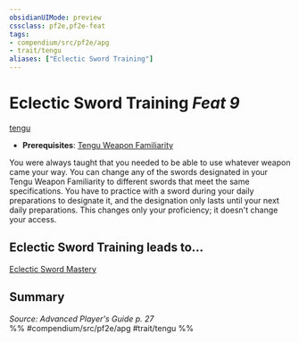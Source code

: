 ```yaml
---
obsidianUIMode: preview
cssclass: pf2e,pf2e-feat
tags:
- compendium/src/pf2e/apg
- trait/tengu
aliases: ["Eclectic Sword Training"]
---
```

# Eclectic Sword Training  *Feat 9*  
[tengu](../../Rules/traits/tengu-b1.md)  

- **Prerequisites**: [Tengu Weapon Familiarity](tengu-weapon-familiarity-apg.md)

You were always taught that you needed to be able to use whatever weapon came your way. You can change any of the swords designated in your Tengu Weapon Familiarity to different swords that meet the same specifications. You have to practice with a sword during your daily preparations to designate it, and the designation only lasts until your next daily preparations. This changes only your proficiency; it doesn't change your access.

## Eclectic Sword Training leads to...

[Eclectic Sword Mastery](eclectic-sword-mastery-loag.md)

## Summary

*Source: Advanced Player's Guide p. 27*  
%% #compendium/src/pf2e/apg #trait/tengu %%